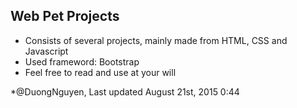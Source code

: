 ## Web Pet Projects

- Consists of several projects, mainly made from HTML, CSS and Javascript
- Used frameword: Bootstrap
- Feel free to read and use at your will

*@DuongNguyen, Last updated August 21st, 2015 0:44
